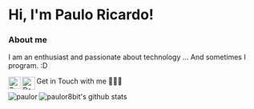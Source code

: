 # Hi, I'm Paulo Ricardo! 

### About me
I am an enthusiast and passionate about technology ... And sometimes I program. :D 

Get in Touch with me 👨🏻‍💻 <a href="https://in.linkedin.com/in/paulor8bit">
  <img align="left" alt="Paulo Ricardo - Linkedin" width="24px" src="https://github.com/TheDudeThatCode/TheDudeThatCode/blob/master/Assets/Linkedin.svg" />
</a><a href="mailto:paulor8bit@gmail.com">
  <img align="left" alt="Paulo Ricardo - Gmail" width="26px" src="https://github.com/TheDudeThatCode/TheDudeThatCode/blob/master/Assets/Gmail.svg" />
</a>

![paulor8bit's github stats](https://github-readme-stats.vercel.app/api?username=paulor8bit&show_icons=true&theme=radical)
<img align="left" src="https://github-readme-stats.vercel.app/api/top-langs/?username=paulor8bit&hide=html&theme=radical" alt="paulor" />
